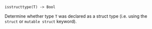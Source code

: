 ```
isstructtype(T) -> Bool
```

Determine whether type `T` was declared as a struct type (i.e. using the `struct` or `mutable struct` keyword).
